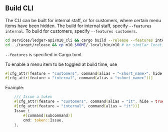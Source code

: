 ## Build CLI

The CLI can be built for internal staff, or for customers, where certain menu items have been hidden. The build for internal staff, specify `--features internal`. To build for customers, specify `--features customers`.


```bash
cd services/ledger-api/m10_cli && cargo build --release --features internal
cd ../target/release && cp m10 $HOME/.local/bin/m10 # or similar location in your path
```

`--features` is specified in Cargo.toml.

To enable a menu item to be toggled at build time, use 

```rust  
#[cfg_attr(feature = "customers", command(alias = "<short_name>", hide = true))]
#[cfg_attr(feature = "internal", command(alias = "<short_name>"))]
```
Example:
```rust
    /// Issue a token
    #[cfg_attr(feature = "customers", command(alias = "it", hide = true))]
    #[cfg_attr(feature = "internal", command(alias = "it"))]
    Issue {
        #[command(subcommand)]
        cmd: token::Issue,
    },
```
